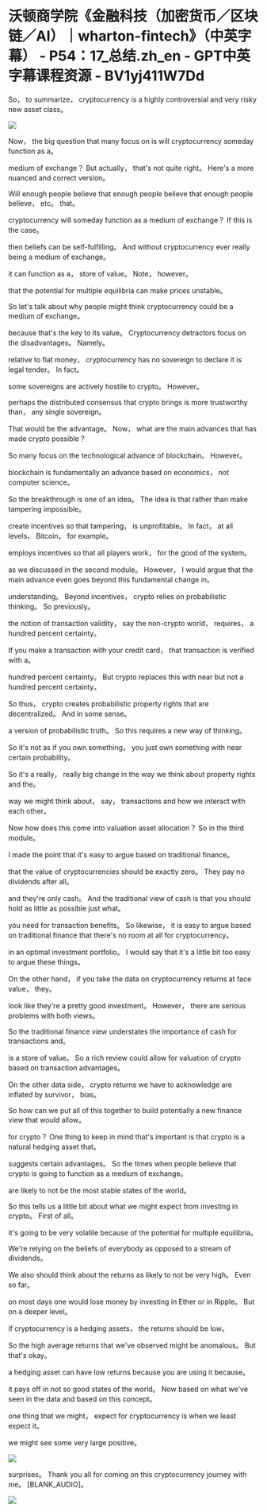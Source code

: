 # 沃顿商学院《金融科技（加密货币／区块链／AI）｜wharton-fintech》（中英字幕） - P54：17_总结.zh_en - GPT中英字幕课程资源 - BV1yj411W7Dd

 So， to summarize， cryptocurrency is a highly controversial and very risky new asset class。



![](img/1a6d60072ed91922f847314b1b95d6fa_1.png)

 Now， the big question that many focus on is will cryptocurrency someday function as a。

 medium of exchange？ But actually， that's not quite right。 Here's a more nuanced and correct version。

 Will enough people believe that enough people believe that enough people believe， etc。 that。

 cryptocurrency will someday function as a medium of exchange？ If this is the case。

 then beliefs can be self-fulfilling。 And without cryptocurrency ever really being a medium of exchange。

 it can function as a， store of value。 Note， however。

 that the potential for multiple equilibria can make prices unstable。

 So let's talk about why people might think cryptocurrency could be a medium of exchange。

 because that's the key to its value。 Cryptocurrency detractors focus on the disadvantages。 Namely。

 relative to fiat money， cryptocurrency has no sovereign to declare it is legal tender。 In fact。

 some sovereigns are actively hostile to crypto。 However。

 perhaps the distributed consensus that crypto brings is more trustworthy than， any single sovereign。

 That would be the advantage。 Now， what are the main advances that has made crypto possible？

 So many focus on the technological advance of blockchain。 However。

 blockchain is fundamentally an advance based on economics， not computer science。

 So the breakthrough is one of an idea。 The idea is that rather than make tampering impossible。

 create incentives so that tampering， is unprofitable。 In fact， at all levels， Bitcoin， for example。

 employs incentives so that all players work， for the good of the system。

 as we discussed in the second module。 However， I would argue that the main advance even goes beyond this fundamental change in。

 understanding。 Beyond incentives， crypto relies on probabilistic thinking。 So previously。

 the notion of transaction validity， say the non-crypto world， requires， a hundred percent certainty。

 If you make a transaction with your credit card， that transaction is verified with a。

 hundred percent certainty。 But crypto replaces this with near but not a hundred percent certainty。

 So thus， crypto creates probabilistic property rights that are decentralized。 And in some sense。

 a version of probabilistic truth。 So this requires a new way of thinking。

 So it's not as if you own something， you just own something with near certain probability。

 So it's a really， really big change in the way we think about property rights and the。

 way we might think about， say， transactions and how we interact with each other。

 Now how does this come into valuation asset allocation？ So in the third module。

 I made the point that it's easy to argue based on traditional finance。

 that the value of cryptocurrencies should be exactly zero。 They pay no dividends after all。

 and they're only cash。 And the traditional view of cash is that you should hold as little as possible just what。

 you need for transaction benefits。 So likewise， it is easy to argue based on traditional finance that there's no room at all for cryptocurrency。

 in an optimal investment portfolio。 I would say that it's a little bit too easy to argue these things。

 On the other hand， if you take the data on cryptocurrency returns at face value， they。

 look like they're a pretty good investment。 However， there are serious problems with both views。

 So the traditional finance view understates the importance of cash for transactions and。

 is a store of value。 So a rich review could allow for valuation of crypto based on transaction advantages。

 On the other data side， crypto returns we have to acknowledge are inflated by survivor， bias。

 So how can we put all of this together to build potentially a new finance view that would allow。

 for crypto？ One thing to keep in mind that's important is that crypto is a natural hedging asset that。

 suggests certain advantages。 So the times when people believe that crypto is going to function as a medium of exchange。

 are likely to not be the most stable states of the world。

 So this tells us a little bit about what we might expect from investing in crypto。 First of all。

 it's going to be very volatile because of the potential for multiple equilibria。

 We're relying on the beliefs of everybody as opposed to a stream of dividends。

 We also should think about the returns as likely to not be very high。 Even so far。

 on most days one would lose money by investing in Ether or in Ripple。 But on a deeper level。

 if cryptocurrency is a hedging assets， the returns should be low。

 So the high average returns that we've observed might be anomalous。 But that's okay。

 a hedging asset can have low returns because you are using it because。

 it pays off in not so good states of the world。 Now based on what we've seen in the data and based on this concept。

 one thing that we might， expect for cryptocurrency is when we least expect it。

 we might see some very large positive。

![](img/1a6d60072ed91922f847314b1b95d6fa_3.png)

 surprises。 Thank you all for coming on this cryptocurrency journey with me。 [BLANK_AUDIO]。



![](img/1a6d60072ed91922f847314b1b95d6fa_5.png)